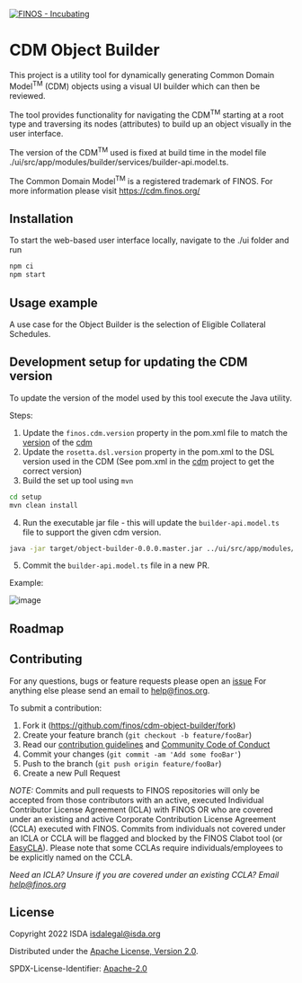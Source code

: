 [![FINOS - Incubating](https://cdn.jsdelivr.net/gh/finos/contrib-toolbox@master/images/badge-incubating.svg)](https://community.finos.org/docs/governance/Software-Projects/stages/incubating)

# CDM Object Builder

This project is a utility tool for dynamically generating Common Domain Model<sup>TM</sup> (CDM)  objects using a visual UI builder which can then be reviewed. 

The tool provides functionality for navigating the CDM<sup>TM</sup> starting at a root type and traversing its nodes (attributes) to build up an object visually in the user interface.

The version of the CDM<sup>TM</sup> used is fixed at build time in the model file ./ui/src/app/modules/builder/services/builder-api.model.ts. 

The Common Domain Model<sup>TM</sup> is a registered trademark of FINOS. For more information please visit https://cdm.finos.org/

## Installation

To start the web-based user interface locally, navigate to the ./ui folder and run 
```sh
npm ci
npm start 
```

## Usage example

A use case for the Object Builder is the selection of Eligible Collateral Schedules.


## Development setup for updating the CDM version

To update the version of the model used by this tool execute the Java utility.

Steps:

1. Update the `finos.cdm.version` property in the pom.xml file to match the [version](https://github.com/finos/common-domain-model/releases) of the [cdm](https://github.com/finos/common-domain-model)
2. Update the `rosetta.dsl.version` property in the pom.xml to the DSL version used in the CDM (See pom.xml in the [cdm](https://github.com/finos/common-domain-model) project to get the correct version)
3. Build the set up tool using `mvn`

```sh
cd setup
mvn clean install
```

4. Run the executable jar file - this will update the `builder-api.model.ts` file to support the given cdm version.

```sh
java -jar target/object-builder-0.0.0.master.jar ../ui/src/app/modules/builder/services/builder-api.model.ts org.finos.cdm cdm-java
```

5. Commit the `builder-api.model.ts` file in a new PR.

Example:

![image](https://github.com/finos/cdm-object-builder/assets/19842097/c32d8108-59fc-4aeb-b005-041fc37b4ecb)


## Roadmap



## Contributing
For any questions, bugs or feature requests please open an [issue](https://github.com/finos/cdm-object-builder/issues)
For anything else please send an email to help@finos.org.

To submit a contribution:
1. Fork it (<https://github.com/finos/cdm-object-builder/fork>)
2. Create your feature branch (`git checkout -b feature/fooBar`)
3. Read our [contribution guidelines](.github/CONTRIBUTING.md) and [Community Code of Conduct](https://www.finos.org/code-of-conduct)
4. Commit your changes (`git commit -am 'Add some fooBar'`)
5. Push to the branch (`git push origin feature/fooBar`)
6. Create a new Pull Request

_NOTE:_ Commits and pull requests to FINOS repositories will only be accepted from those contributors with an active, executed Individual Contributor License Agreement (ICLA) with FINOS OR who are covered under an existing and active Corporate Contribution License Agreement (CCLA) executed with FINOS. Commits from individuals not covered under an ICLA or CCLA will be flagged and blocked by the FINOS Clabot tool (or [EasyCLA](https://community.finos.org/docs/governance/Software-Projects/easycla)). Please note that some CCLAs require individuals/employees to be explicitly named on the CCLA.

*Need an ICLA? Unsure if you are covered under an existing CCLA? Email [help@finos.org](mailto:help@finos.org)*

## License

Copyright 2022 ISDA isdalegal@isda.org

Distributed under the [Apache License, Version 2.0](http://www.apache.org/licenses/LICENSE-2.0).

SPDX-License-Identifier: [Apache-2.0](https://spdx.org/licenses/Apache-2.0)
